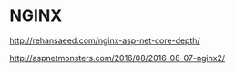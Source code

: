 # NGINX

http://rehansaeed.com/nginx-asp-net-core-depth/

http://aspnetmonsters.com/2016/08/2016-08-07-nginx2/